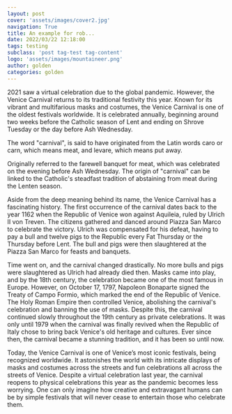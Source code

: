 ```yaml
---
layout: post
cover: 'assets/images/cover2.jpg'
navigation: True
title: An example for rob...
date: 2022/03/22 12:18:00
tags: testing
subclass: 'post tag-test tag-content'
logo: 'assets/images/mountaineer.png'
author: golden
categories: golden
---
```

2021 saw a virtual celebration due to the global pandemic. However, the Venice Carnival returns to its traditional festivity this year. Known for its vibrant and multifarious masks and costumes, the Venice Carnival is one of the oldest festivals worldwide. It is celebrated annually, beginning around two weeks before the Catholic season of Lent and ending on Shrove Tuesday or the day before Ash Wednesday.

 

The word "carnival", is said to have originated from the Latin words caro or carn, which means meat, and levare, which means put away.

Originally referred to the farewell banquet for meat, which was celebrated on the evening before Ash Wednesday. The origin of "carnival" can be linked to the Catholic's steadfast tradition of abstaining from meat during the Lenten season.


Aside from the deep meaning behind its name, the Venice Carnival has a fascinating history. The first occurrence of the carnival dates back to the year 1162 when the Republic of Venice won against Aquileia, ruled by Ulrich II von Treven. The citizens gathered and danced around Piazza San Marco to celebrate the victory. Ulrich was compensated for his defeat, having to pay a bull and twelve pigs to the Republic every Fat Thursday or the Thursday before Lent. The bull and pigs were then slaughtered at the Piazza San Marco for feasts and banquets.

Time went on, and the carnival changed drastically. No more bulls and pigs were slaughtered as Ulrich had already died then. Masks came into play, and by the 18th century, the celebration became one of the most famous in Europe. However, on October 17, 1797, Napoleon Bonaparte signed the Treaty of Campo Formio, which marked the end of the Republic of Venice. The Holy Roman Empire then controlled Venice, abolishing the carnival's celebration and banning the use of masks. Despite this, the carnival continued slowly throughout the 19th century as private celebrations. It was only until 1979 when the carnival was finally revived when the Republic of Italy chose to bring back Venice's old heritage and cultures. Ever since then, the carnival became a stunning tradition, and it has been so until now.



Today, the Venice Carnival is one of Venice’s most iconic festivals, being recognized worldwide. It astonishes the world with its intricate displays of masks and costumes across the streets and fun celebrations all across the streets of Venice. Despite a virtual celebration last year, the carnival reopens to physical celebrations this year as the pandemic becomes less worrying. One can only imagine how creative and extravagant humans can be by simple festivals that will never cease to entertain those who celebrate them.

